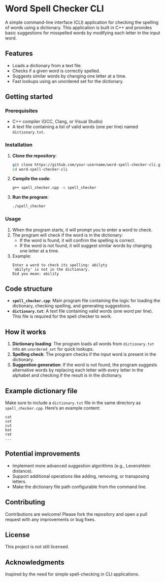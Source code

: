 
# Word Spell Checker CLI

A simple command-line interface (CLI) application for checking the spelling of words using a dictionary. This application is built in C++ and provides basic suggestions for misspelled words by modifying each letter in the input word.

## Features

- Loads a dictionary from a text file.
- Checks if a given word is correctly spelled.
- Suggests similar words by changing one letter at a time.
- Fast lookups using an unordered set for the dictionary.

## Getting started

### Prerequisites

- C++ compiler (GCC, Clang, or Visual Studio)
- A text file containing a list of valid words (one per line) named `dictionary.txt`.

### Installation

1. **Clone the repository**:
   ```bash
   git clone https://github.com/your-username/word-spell-checker-cli.git
   cd word-spell-checker-cli
   ```

2. **Compile the code**:
   ```bash
   g++ spell_checker.cpp -o spell_checker
   ```

3. **Run the program**:
   ```bash
   ./spell_checker
   ```

### Usage

1. When the program starts, it will prompt you to enter a word to check.
2. The program will check if the word is in the dictionary:
   - If the word is found, it will confirm the spelling is correct.
   - If the word is not found, it will suggest similar words by changing one letter at a time.
3. Example:
   ```
   Enter a word to check its spelling: abilyty
   'abilyty' is not in the dictionary.
   Did you mean: ability
   ```

## Code structure

- **`spell_checker.cpp`**: Main program file containing the logic for loading the dictionary, checking spelling, and generating suggestions.
- **`dictionary.txt`**: A text file containing valid words (one word per line). This file is required for the spell checker to work.

## How it works

1. **Dictionary loading**: The program loads all words from `dictionary.txt` into an `unordered_set` for quick lookups.
2. **Spelling check**: The program checks if the input word is present in the dictionary.
3. **Suggestion generation**: If the word is not found, the program suggests alternative words by replacing each letter with every letter in the alphabet and checking if the result is in the dictionary.

## Example dictionary file

Make sure to include a `dictionary.txt` file in the same directory as `spell_checker.cpp`. Here’s an example content:

```
cat
cot
cut
bat
rat
...
```

## Potential improvements

- Implement more advanced suggestion algorithms (e.g., Levenshtein distance).
- Support additional operations like adding, removing, or transposing letters.
- Make the dictionary file path configurable from the command line.

## Contributing

Contributions are welcome! Please fork the repository and open a pull request with any improvements or bug fixes.

## License

This project is not still licensed.

## Acknowledgments

Inspired by the need for simple spell-checking in CLI applications.
